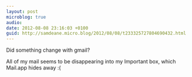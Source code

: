 ```yaml
---
layout: post
microblog: true
audio: 
date: 2012-08-08 23:16:03 +0100
guid: http://samdeane.micro.blog/2012/08/08/t233325727804690432.html
---
```

Did something change with gmail?

All of my mail seems to be disappearing into my Important box, which Mail.app hides away :(
